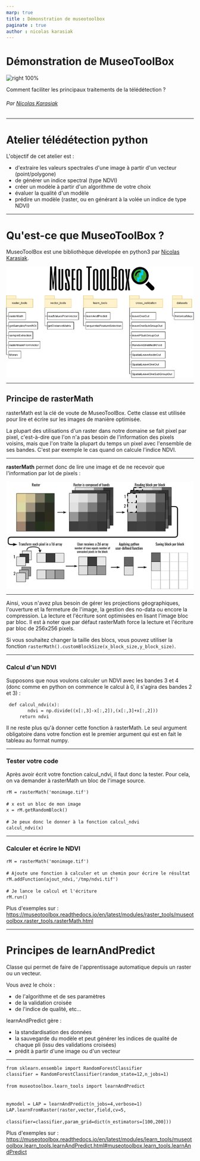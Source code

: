 ```yaml
---
marp: true
title : Démonstration de museotoolbox
paginate : true
author : nicolas karasiak
---
```

<style>
img[alt~="center"] {
  display: block;
  margin: 0 auto;
}
</style>


# Démonstration de MuseoToolBox
![right 100%](https://github.com/nkarasiak/MuseoToolBox/raw/master/metadata/museoToolBox_logo_128.png)

Comment faciliter les principaux traitements de la télédétection ?

###### Par [Nicolas Karasiak](https://www.karasiak.net/)

----

# Atelier télédétection python

L'objectif de cet atelier est :

- d'extraire les valeurs spectrales d'une image à partir d'un vecteur (point/polygone)
- de générer un indice spectral (type NDVI)
- créer un modèle à partir d'un algorithme de votre choix
- évaluer la qualité d'un modèle
- prédire un modèle (raster, ou en générant à la volée un indice de type NDVI)

---

# Qu'est-ce que MuseoToolBox ?
MuseoToolBox est une bibliothèque dévelopée en python3 par [Nicolas Karasiak](https://www.karasiak.net).

![center](figures/mtb_uml.png)

---


## Principe de rasterMath
rasterMath est la clé de voute de MuseoToolBox. Cette classe est utilisée pour lire et écrire sur les images de manière optimisée.

La plupart des utilisations d'un raster dans notre domaine se fait pixel par pixel, c'est-à-dire que l'on n'a pas besoin de l'information des pixels voisins, mais que l'on traite la plupart du temps un pixel avec l'ensemble de ses bandes. C'est par exemple le cas quand on calcule l'indice NDVI.

---

**rasterMath** permet donc de lire une image et de ne recevoir que l'information par lot de pixels :

![center](figures/raster_math_3dto2d.png)

 
 ---

 Ainsi, vous n'avez plus besoin de gérer les projections géographiques, l'ouverture et la fermeture de l'image, la gestion des no-data ou encore la compression.
 La lecture et l'écriture sont optimisées en lisant l'image bloc par bloc. 
 Il est à noter que par défaut rasterMath force la lecture et l'écriture par bloc de 256x256 pixels.
 
 Si vous souhaitez changer la taille des blocs, vous pouvez utiliser la fonction `rasterMath().customBlockSize(x_block_size,y_block_size)`.
 
 ---

 ### Calcul d'un NDVI
 
 Supposons que nous voulons calculer un NDVI avec les bandes 3 et 4 (donc comme en python on commence le calcul à 0, il s'agira des bandes 2 et 3) :

```
 def calcul_ndvi(x):
 	    ndvi = np.divide((x[:,3]-x[:,2]),(x[:,3]+x[:,2]))
     return ndvi
```
Il ne reste plus qu'à donner cette fonction à rasterMath. Le seul argument obligatoire dans votre fonction est le premier argument qui est en fait le tableau au format numpy.

---

### Tester votre code
Après avoir écrit votre fonction calcul_ndvi, il faut donc la tester.
Pour cela, on va demander à rasterMath un bloc de l'image source.

``` 
rM = rasterMath('monimage.tif')

# x est un bloc de mon image
x = rM.getRandomBlock()

# Je peux donc le donner à la fonction calcul_ndvi
calcul_ndvi(x)
```
---

### Calculer et écrire le NDVI

``` 
rM = rasterMath('monimage.tif')

# Ajoute une fonction à calculer et un chemin pour écrire le résultat
rM.addFunction(ajout_ndvi,'/tmp/ndvi.tif')

# Je lance le calcul et l'écriture
rM.run()
```
 Plus d'exemples sur : https://museotoolbox.readthedocs.io/en/latest/modules/raster_tools/museotoolbox.raster_tools.rasterMath.html
 
---

# Principes de learnAndPredict
Classe qui permet de faire de l'apprentissage automatique depuis un raster ou un vecteur.

Vous avez le choix : 
- de l'algorithme et de ses paramètres
- de la validation croisée
- de l'indice de qualité, etc...

learnAndPredict gère : 
- la standardisation des données
- la sauvegarde du modèle et peut générer les indices de qualité de chaque pli (issu des validations croisées)
- prédit à partir d'une image ou d'un vecteur

---

```
from sklearn.ensemble import RandomForestClassifier
classifier = RandomForestClassifier(random_state=12,n_jobs=1)

from museotoolbox.learn_tools import learnAndPredict


mymodel = LAP = learnAndPredict(n_jobs=4,verbose=1)
LAP.learnFromRaster(raster,vector,field,cv=5,
                    classifier=classifier,param_grid=dict(n_estimators=[100,200]))
```

Plus d'exemples sur : https://museotoolbox.readthedocs.io/en/latest/modules/learn_tools/museotoolbox.learn_tools.learnAndPredict.html#museotoolbox.learn_tools.learnAndPredict
